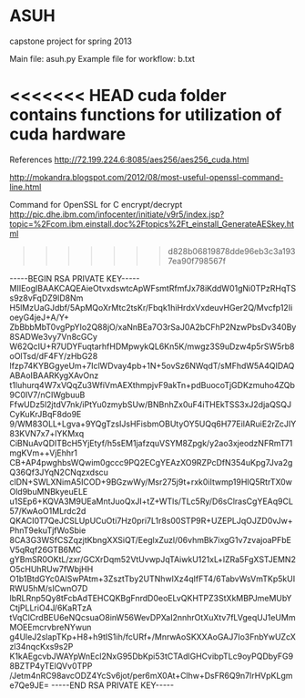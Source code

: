 ASUH
====

capstone project for spring 2013

Main file: asuh.py 
Example file for workflow: b.txt

<<<<<<< HEAD
cuda folder contains functions for utilization of cuda hardware
=======
References
http://72.199.224.6:8085/aes256/aes256_cuda.html

http://mokandra.blogspot.com/2012/08/most-useful-openssl-command-line.html

Command for OpenSSL for C encrypt/decrypt
http://pic.dhe.ibm.com/infocenter/initiate/v9r5/index.jsp?topic=%2Fcom.ibm.einstall.doc%2Ftopics%2Ft_einstall_GenerateAESkey.html
>>>>>>> d828b06819878dde96eb3c3a1937ea90f798567f

-----BEGIN RSA PRIVATE KEY-----
MIIEogIBAAKCAQEAieOtvxdswtcApWFsmtRfmfJx78iKddW01gNi0TPzRHqTSs9z8vFqDZ9lD8Nm
H5lMzUaGJdbf/5ApMQoXrMtc2tsKr/Fbqk1hiHrdxVxdeuvHGer2Q/Mvcfp12IioeyG4jeJ+A/Y+
ZbBbbMbT0vgPpYIo2Q88jO/xaNnBEa7O3rSaJ0A2bCFhP2NzwPbsDv340By8SADWe3vy7Vn8cGCy
W62QcIU+R7UDYFuqtarhfHDMpwykQL6Kn5K/mwgz3S9uDzw4p5rSW5rb8oOlTsd/dF4FY/zHbG28
lfzp74KYBGgyeUm+7IclWDvay4pb+1N+5ovSz6NWqdT/sMFhdW5A4QIDAQABAoIBAARKygXAvOnz
t1luhurq4W7xVQqZu3WfiVmAEXthmpjvF9akTn+pdBuocoTjGDKzmuho4ZQb9C0IV7/nCIWgbuuB
FfwUDz5l2jtdV7nk/iPtYu0zmybSUw/BNBnhZx0uF4iTHEkTSS3xJ2djaQSQJCyKuKrJBqF8do9E
9/WM83OLL+Lgva+9YQgTzsIJsHFisbmOBUtyOY5UQq6H77EilARuiE2rZcJIY83KVN7x7+lYKMxq
CiBNuAvQDITBcH5YjEtyf/h5sEM1jafzquVSYM8Zpgk/y2ao3xjeodzNFRmT71mgKVm++VjEhhr1
CB+AP4pwghbsWQwim0gccc9PQ2ECgYEAzXO9RZPcDfN354uKpg7Jva2gQ36Qf3JYqN2CNqzxdscu
clDN+SWLXNimA5ICOD+9BGzwWy/Msr275j9t+rxk0iItwmp19HIQ5RtrTX0wOld9buMNBkyeuELE
u1SEp6+KQVA3M9UEaMntJuoQxJI+tZ+WTls/TLc5Ry/D6sClrasCgYEAq9CL57/KwAoO1MLrdc2d
QKACI0T7QeJCSLUpUCuOti7Hz0pri7L1r8s00STP9R+UZEPLJqOJZD0vJw+PhnT9ekuTjfWoSbie
8CA3G3WSfCSZqzjtKbngXXSiQT/EeglxZuzl/06vhmBk7ixgG1v7zvajoaPFbEV5qRqf26GTB6MC
gYBmSR0OKtL/zxr/GCXrDqm52VtUvwpJqTAiwkU121xL+lZRa5FgXSTJEMN2O5cHUhRUw7fWbjHH
O1b1BtdGYc0AISwPAtm+3ZsztTby2UTNhwlXz4qIfFT4/6TabvWsVmTKp5kUIRWU5hM/sICwnO7D
lbRLRnp5Qy8tFcbAdTEHCQKBgFnrdD0eoELvQKHTPZ3StXkMBPJmeMUbYCtjPLLriO4J/6KaRTzA
tVqClCrdBEU6eNQcsuaO8inW56WevDPXaI2nnhrOtXuXtv7fLVgeqUJ1eUMmMOEEmcrvbreNYwun
g4UleJ2slapTKp+H8+h9tIS1ih/fcURf+/MnrwAoSKXXAoGAJ7Io3FnbYwUZcXzl34nqcKxs9s2P
K1kAEgcvbJWAYpWnEcl2NxG95DbKpi53tCTAdlGHCvibpTLc9oyPQDbyFG98BZTP4yTElQVv0TPP
/Jetm4nRC98avcODZ4YcSv6jot/per6mX0At+Clhw+DsFR6Q9n7lrHVpKLgme7Qe9JE=
-----END RSA PRIVATE KEY-----
